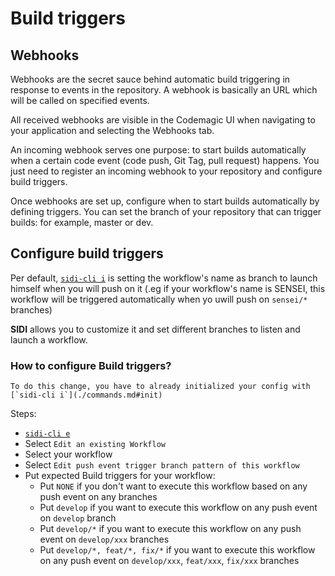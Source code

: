 # Build triggers 

## Webhooks

Webhooks are the secret sauce behind automatic build triggering in response to events in the repository.  A webhook is basically an URL which will be called on specified events.

All received webhooks are visible in the Codemagic UI when navigating to your application and selecting the Webhooks tab.

An incoming webhook serves one purpose: to start builds automatically when a certain code event (code push, Git Tag, pull request) happens. You just need to register an incoming webhook to your repository and configure build triggers.

Once webhooks are set up, configure when to start builds automatically by defining triggers. You can set the branch of your repository that can trigger builds: for example, master or dev.

## Configure build triggers

Per default, [`sidi-cli i`](./commands.md#init) is setting the workflow's name as branch to launch himself when you will push on it (.eg if your workflow's name is SENSEI, this workflow will be triggered automatically when yo uwill push on `sensei/*` branches)

**SIDI** allows you to customize it and set different branches to listen and launch a workflow.

### How to configure Build triggers?

```
To do this change, you have to already initialized your config with [`sidi-cli i`](./commands.md#init)
```

Steps:
- [`sidi-cli e`](./commands.md#edit) 
- Select `Edit an existing Workflow`
- Select your workflow
- Select `Edit push event trigger branch pattern of this workflow`
- Put expected Build triggers for your workflow:
  - Put `NONE` if you don't want to execute this workflow based on any push event on any branches
  - Put `develop` if you want to execute this workflow on any push event on `develop` branch
  - Put `develop/*` if you want to execute this workflow on any push event on `develop/xxx` branches
  - Put `develop/*, feat/*, fix/*` if you want to execute this workflow on any push event on `develop/xxx`, `feat/xxx`, `fix/xxx` branches